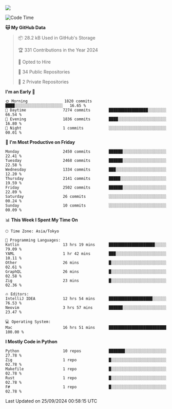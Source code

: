 ![](https://komarev.com/ghpvc/?username=kitagawa-hr)

<!--START_SECTION:waka-->
![Code Time](http://img.shields.io/badge/Code%20Time-1%2C074%20hrs%202%20mins-blue)

**🐱 My GitHub Data** 

> 📦 28.2 kB Used in GitHub's Storage 
 > 
> 🏆 331 Contributions in the Year 2024
 > 
> 💼 Opted to Hire
 > 
> 📜 34 Public Repositories 
 > 
> 🔑 2 Private Repositories 
 > 
**I'm an Early 🐤** 

```text
🌞 Morning                1820 commits        ████░░░░░░░░░░░░░░░░░░░░░   16.65 % 
🌆 Daytime                7274 commits        █████████████████░░░░░░░░   66.54 % 
🌃 Evening                1836 commits        ████░░░░░░░░░░░░░░░░░░░░░   16.80 % 
🌙 Night                  1 commits           ░░░░░░░░░░░░░░░░░░░░░░░░░   00.01 % 
```
📅 **I'm Most Productive on Friday** 

```text
Monday                   2450 commits        ██████░░░░░░░░░░░░░░░░░░░   22.41 % 
Tuesday                  2468 commits        ██████░░░░░░░░░░░░░░░░░░░   22.58 % 
Wednesday                1334 commits        ███░░░░░░░░░░░░░░░░░░░░░░   12.20 % 
Thursday                 2141 commits        █████░░░░░░░░░░░░░░░░░░░░   19.59 % 
Friday                   2502 commits        ██████░░░░░░░░░░░░░░░░░░░   22.89 % 
Saturday                 26 commits          ░░░░░░░░░░░░░░░░░░░░░░░░░   00.24 % 
Sunday                   10 commits          ░░░░░░░░░░░░░░░░░░░░░░░░░   00.09 % 
```


📊 **This Week I Spent My Time On** 

```text
🕑︎ Time Zone: Asia/Tokyo

💬 Programming Languages: 
Kotlin                   13 hrs 19 mins      ████████████████████░░░░░   79.09 % 
YAML                     1 hr 42 mins        ███░░░░░░░░░░░░░░░░░░░░░░   10.11 % 
Other                    26 mins             █░░░░░░░░░░░░░░░░░░░░░░░░   02.61 % 
GraphQL                  26 mins             █░░░░░░░░░░░░░░░░░░░░░░░░   02.58 % 
Zig                      23 mins             █░░░░░░░░░░░░░░░░░░░░░░░░   02.36 % 

🔥 Editors: 
IntelliJ IDEA            12 hrs 54 mins      ███████████████████░░░░░░   76.53 % 
Neovim                   3 hrs 57 mins       ██████░░░░░░░░░░░░░░░░░░░   23.47 % 

💻 Operating System: 
Mac                      16 hrs 51 mins      █████████████████████████   100.00 % 
```

**I Mostly Code in Python** 

```text
Python                   10 repos            ███████░░░░░░░░░░░░░░░░░░   27.78 % 
Zig                      1 repo              █░░░░░░░░░░░░░░░░░░░░░░░░   02.78 % 
Makefile                 1 repo              █░░░░░░░░░░░░░░░░░░░░░░░░   02.78 % 
Rust                     1 repo              █░░░░░░░░░░░░░░░░░░░░░░░░   02.78 % 
F#                       1 repo              █░░░░░░░░░░░░░░░░░░░░░░░░   02.78 % 
```




 Last Updated on 25/09/2024 00:58:15 UTC
<!--END_SECTION:waka-->
